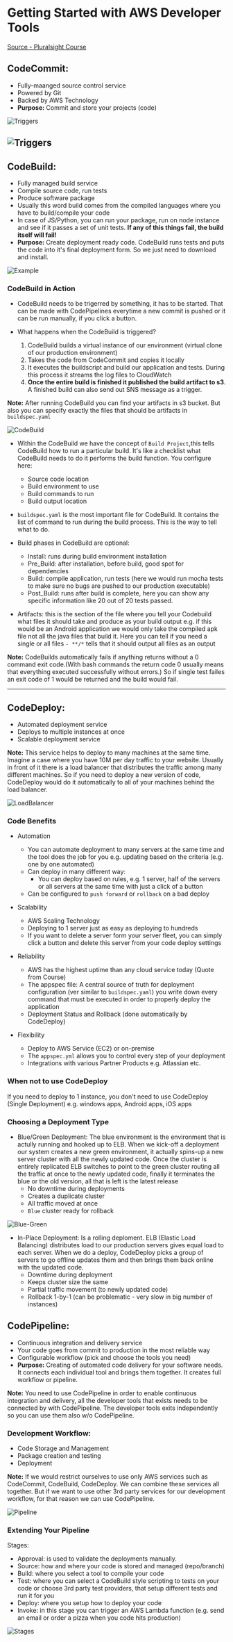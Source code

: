 # Getting Started with AWS Developer Tools

[Source - Pluralsight Course](https://app.pluralsight.com/library/courses/aws-developer-tools-getting-started/table-of-contents)

## CodeCommit: 

* Fully-maanged source control service
* Powered by Git
* Backed by AWS Technology 
* **Purpose:** Commit and store your projects (code)

![Triggers](./images/code-triggers.png)

![Triggers](./images/code-triggers-example.png)
---

## CodeBuild:

* Fully managed build service
* Compile source code, run tests
* Produce software package
* Usually this word build comes from the compiled languages where you have to build/compile your code
* In case of JS/Python, you can run your package, run on node instance and see if it passes a set of unit tests. **If any of this things fail, the build itself will fail!**
* **Purpose:** Create deployment ready code. CodeBuild runs tests and puts the code into it's final deployment form. So we just need to download and install.    

![Example](./images/codebuild-example.png)

### CodeBuild in Action

* CodeBuild needs to be trigerred by something, it has to be started. That can be made with CodePipelines everytime a new commit is pushed or it can be run manually, if you click a button.

* What happens when the CodeBuild is triggered?
    1. CodeBuild builds a virtual instance of our environment (virtual clone of our production environment)
    2. Takes the code from CodeCommit and copies it locally
    3. It executes the buildscript and build our application and tests. During this process it streams the log files to CloudWatch
    4. **Once the entire build is finished it published the build artifact to s3**. A finished build can also send out SNS message as a trigger. 

**Note:** After running CodeBuild you can find your artifacts in s3 bucket. But also you can specify exactly the files that should be artifacts in `buildspec.yaml`

![CodeBuild](./images/codebuild-works.png)

* Within the CodeBuild we have the concept of `Build Project`,this tells CodeBuild how to run a particular build. It's like a checklist what CodeBuild needs to do it performs the build function. You configure here:
    + Source code location
    + Build environment to use
    + Build commands to run
    + Build output location

* `buildspec.yaml` is the most important file for CodeBuild. It contains the list of command to run during the build process. This is the way to tell what to do.

* Build phases in CodeBuild are optional:
    + Install: runs during build environment installation
    + Pre_Build: after installation, before build, good spot for dependencies
    + Build: compile application, run tests (here we would run mocha tests to make sure no bugs are pushed to our production executable)
    + Post_Build: runs after build is complete, here you can show any specific information like 20 out of 20 tests passed. 

* Artifacts: this is the section of the file where you tell your Codebuild what files it should take and produce as your build output e.g. if this would be an Android application we would only take the compiled apk file not all the java files that build it. Here you can tell if you need a single or all files `- **/*` tells that it should output all files as an output

**Note:** CodeBuilds automatically fails if anything returns without a 0 command exit code.(With bash commands the return code 0 usually means that everything executed successfully without errors.) So if single test failes an exit code of 1 would be returned and the build would fail.

---

## CodeDeploy:

* Automated deployment service
* Deploys to multiple instances at once
* Scalable deployment service

**Note:** This service helps to deploy to many machines at the same time. Imagine a case where you have 10M per day traffic to your website. Usually in front of it there is a load balancer that distributes the traffic among many different machines. So if you need to deploy a new version of code, CodeDeploy would do it automatically to all of your machines behind the load balancer.

![LoadBalancer](./images/load-balancer-codedeploy.png)

### Code Benefits

* Automation
    + You can automate deployment to many servers at the same time and the tool does the job for you e.g. updating based on the criteria (e.g. one by one automated)
    + Can deploy in many different way:
        + You can deploy based on rules, e.g. 1 server, half of the servers or all servers at the same time with just a click of a button
    + Can be configured to `push forward` or `rollback` on a bad deploy

* Scalability
    + AWS Scaling Technology
    + Deploying to 1 server just as easy as deploying to hundreds
    + If you want to delete a server form your server fleet, you can simply click a button and delete this server from your code deploy settings

* Reliability
    + AWS has the highest uptime than any cloud service today (Quote from Course)
    + The appspec file: A central source of truth for deployment configuration (ver similar to `buildspec.yaml`) you write down every command that must be executed in order to properly deploy the application 
    + Deployment Status and Rollback (done automatically by CodeDeploy)

* Flexibility
    + Deploy to AWS Service (EC2) or on-premise
    + The `appspec.yml` allows you to control every step of your deployment
    + Integrations with various Partner Products e.g. Atlassian etc.

### When not to use CodeDeploy

If you need to deploy to 1 instance, you don't need to use CodeDeploy (Single Deployment) e.g. windows apps, Android apps, iOS apps

### Choosing a Deployment Type

* Blue/Green Deployment: The blue environment is the environment that is actully running and hooked up to ELB. When we kick-off a deployment our system creates a new green environment, it actually spins-up a new server cluster with all the newly updated code. Once the cluster is entirely replicated ELB switches to point to the green cluster routing all the traffic at once to the newly updated code, finally it terminates the blue or the old version, all that is left is the latest release
    + No downtime during deployments
    + Creates a duplicate cluster
    + All traffic moved at once
    + `Blue` cluster ready for rollback

![Blue-Green](./images/blue-green-deployment.png)

* In-Place Deployment: Is a rolling deploment. ELB (Elastic Load Balancing) distributes load to our production servers gives equal load to each server. When we do a deploy, CodeDeploy picks a group of servers to go offline updates them and then brings them back online with the updated code. 
    + Downtime during deployment
    + Keeps cluster size the same
    + Partial traffic movement (to newly updated code)
    + Rollback 1-by-1 (can be problematic - very slow in big number of instances)


## CodePipeline:

* Continuous integration and delivery service
* Your code goes from commit to production in the most reliable way
* Configurable workflow (pick and choose the tools you need)
* **Purpose:** Creating of automated code delivery for your software needs. It connects each individual tool and brings them together. It creates full workflow or pipeline.

**Note:** You need to use CodePipeline in order to enable continuous integration and delivery, all the developer tools that exists needs to be connected by with CodePipeline. The developer tools exits independently so you can use them also w/o CodePipeline.

### Development Workflow:

* Code Storage and Management
* Package creation and testing
* Deployment

**Note:** If we would restrict ourselves to use only AWS services such as CodeCommit, CodeBuild, CodeDeploy. We can combine these services all together. But if we want to use other 3rd party services for our development workflow, for that reason we can use CodePipeline.

![Pipeline](./images/codebuild-example.png)

### Extending Your Pipeline

Stages:
* Approval: is used to validate the deployments manually. 
* Source: how and where your code is stored and managed (repo/branch)
* Build: where you select a tool to compile your code
* Test: where you can select a CodeBuild style scripting to tests on your code or choose 3rd party test providers, that setup different tests and run it for you
* Deploy: where you setup how to deploy your code
* Invoke: in this stage you can trigger an AWS Lambda function (e.g. send an email or order a pizza when you code hits production)

![Stages](./images/stages-action-codepipeline.png)














